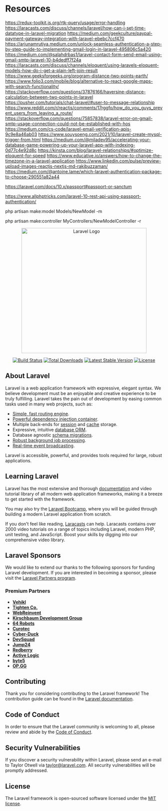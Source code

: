 # Resources
https://redux-toolkit.js.org/rtk-query/usage/error-handling
https://laracasts.com/discuss/channels/laravel/how-can-i-set-time-datatype-in-laravel-migration
https://medium.com/geekculture/paypal-payment-gateway-integration-with-laravel-ebebc7ccf470
https://arjunamrutiya.medium.com/unlock-seamless-authentication-a-step-by-step-guide-to-implementing-gmail-login-in-laravel-495806c5a420
https://medium.com/@salahdrbas1/laravel-contact-form-send-email-using-gmail-smtp-laravel-10-b4dedff7f24a
https://laracasts.com/discuss/channels/eloquent/using-laravels-eloquent-models-how-do-i-get-a-plain-left-join-result
https://www.geeksforgeeks.org/program-distance-two-points-earth/
https://www.folio3.com/mobile/blog/alternative-to-react-google-maps-with-search-functionality/
https://stackoverflow.com/questions/37876166/haversine-distance-calculation-between-two-points-in-laravel
https://pusher.com/tutorials/chat-laravel/#user-to-message-relationship
https://www.reddit.com/r/reactjs/comments/17rggfo/how_do_you_guys_prevent_users_from_leaving_a_route/
https://stackoverflow.com/questions/75857838/laravel-error-on-gmail-smtp-usage-connection-could-not-be-established-with-hos
https://medium.com/cs-code/laravel-email-verification-apis-9c9e8a46ab03
https://www.souysoeng.com/2021/10/laravel-create-mysql-trigger-from.html
https://medium.com/@miladev95/accelerating-your-database-game-powering-up-your-laravel-app-with-indexing-0d77c4e92d8c
https://kinsta.com/blog/laravel-relationships/#optimize-eloquent-for-speed
https://www.educative.io/answers/how-to-change-the-timezone-in-a-laravel-application
https://www.linkedin.com/pulse/preview-upload-images-reactjs-nextjs-md-rakibuzzaman/
https://medium.com/@antoine.lame/which-laravel-authentication-package-to-choose-290551a82a44

https://laravel.com/docs/10.x/passport#passport-or-sanctum  

https://www.allphptricks.com/laravel-10-rest-api-using-passport-authentication/

php artisan make:model Models/NewModel -m

php artisan make:controller MyControllers/NewModelController -r

<p align="center"><a href="https://laravel.com" target="_blank"><img src="https://raw.githubusercontent.com/laravel/art/master/logo-lockup/5%20SVG/2%20CMYK/1%20Full%20Color/laravel-logolockup-cmyk-red.svg" width="400" alt="Laravel Logo"></a></p>

<p align="center">
<a href="https://github.com/laravel/framework/actions"><img src="https://github.com/laravel/framework/workflows/tests/badge.svg" alt="Build Status"></a>
<a href="https://packagist.org/packages/laravel/framework"><img src="https://img.shields.io/packagist/dt/laravel/framework" alt="Total Downloads"></a>
<a href="https://packagist.org/packages/laravel/framework"><img src="https://img.shields.io/packagist/v/laravel/framework" alt="Latest Stable Version"></a>
<a href="https://packagist.org/packages/laravel/framework"><img src="https://img.shields.io/packagist/l/laravel/framework" alt="License"></a>
</p>

## About Laravel

Laravel is a web application framework with expressive, elegant syntax. We believe development must be an enjoyable and creative experience to be truly fulfilling. Laravel takes the pain out of development by easing common tasks used in many web projects, such as:

- [Simple, fast routing engine](https://laravel.com/docs/routing).
- [Powerful dependency injection container](https://laravel.com/docs/container).
- Multiple back-ends for [session](https://laravel.com/docs/session) and [cache](https://laravel.com/docs/cache) storage.
- Expressive, intuitive [database ORM](https://laravel.com/docs/eloquent).
- Database agnostic [schema migrations](https://laravel.com/docs/migrations).
- [Robust background job processing](https://laravel.com/docs/queues).
- [Real-time event broadcasting](https://laravel.com/docs/broadcasting).

Laravel is accessible, powerful, and provides tools required for large, robust applications.

## Learning Laravel

Laravel has the most extensive and thorough [documentation](https://laravel.com/docs) and video tutorial library of all modern web application frameworks, making it a breeze to get started with the framework.

You may also try the [Laravel Bootcamp](https://bootcamp.laravel.com), where you will be guided through building a modern Laravel application from scratch.

If you don't feel like reading, [Laracasts](https://laracasts.com) can help. Laracasts contains over 2000 video tutorials on a range of topics including Laravel, modern PHP, unit testing, and JavaScript. Boost your skills by digging into our comprehensive video library.

## Laravel Sponsors

We would like to extend our thanks to the following sponsors for funding Laravel development. If you are interested in becoming a sponsor, please visit the [Laravel Partners program](https://partners.laravel.com).

### Premium Partners

- **[Vehikl](https://vehikl.com/)**
- **[Tighten Co.](https://tighten.co)**
- **[WebReinvent](https://webreinvent.com/)**
- **[Kirschbaum Development Group](https://kirschbaumdevelopment.com)**
- **[64 Robots](https://64robots.com)**
- **[Curotec](https://www.curotec.com/services/technologies/laravel/)**
- **[Cyber-Duck](https://cyber-duck.co.uk)**
- **[DevSquad](https://devsquad.com/hire-laravel-developers)**
- **[Jump24](https://jump24.co.uk)**
- **[Redberry](https://redberry.international/laravel/)**
- **[Active Logic](https://activelogic.com)**
- **[byte5](https://byte5.de)**
- **[OP.GG](https://op.gg)**

## Contributing

Thank you for considering contributing to the Laravel framework! The contribution guide can be found in the [Laravel documentation](https://laravel.com/docs/contributions).

## Code of Conduct

In order to ensure that the Laravel community is welcoming to all, please review and abide by the [Code of Conduct](https://laravel.com/docs/contributions#code-of-conduct).

## Security Vulnerabilities

If you discover a security vulnerability within Laravel, please send an e-mail to Taylor Otwell via [taylor@laravel.com](mailto:taylor@laravel.com). All security vulnerabilities will be promptly addressed.

## License

The Laravel framework is open-sourced software licensed under the [MIT license](https://opensource.org/licenses/MIT).
